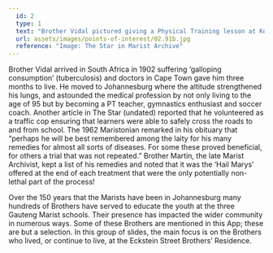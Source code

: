 ```yaml
---
  id: 2
  type: 1
  text: "Brother Vidal pictured giving a Physical Training lesson at Koch Street on the front page of The Star in 1956 with the headline ’80 and still going strong’."
  url: assets/images/points-of-interest/02.91b.jpg
  reference: "Image: The Star in Marist Archive"
---
```

Brother Vidal arrived in South Africa in 1902 suffering ‘galloping consumption’ (tuberculosis) and doctors in Cape Town gave him three months to live. He moved to Johannesburg where the altitude strengthened his lungs, and astounded the medical profession by not only living to the age of 95 but by becoming a PT teacher, gymnastics enthusiast and soccer coach.  Another article in The Star (undated) reported that he volunteered as a traffic cop ensuring that learners were able to safely cross the roads to and from school. The 1962 Maristonian remarked in his obituary that “perhaps he will be best remembered among the laity for his many remedies for almost all sorts of diseases. For some these proved beneficial, for others a trial that was not repeated.” Brother Martin, the late Marist Archivist, kept a list of his remedies and noted that it was the ‘Hail Marys’ offered at the end of each treatment that were the only potentially non-lethal part of the process!

Over the 150 years that the Marists have been in Johannesburg many hundreds of Brothers have served to educate the youth at the three Gauteng Marist schools. Their presence has impacted the wider community in numerous ways. Some of these Brothers are mentioned in this App; these are but a selection. In this group of slides, the main focus is on the Brothers who lived, or continue to live, at the Eckstein Street Brothers’ Residence. 

